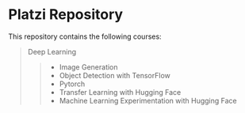 # Platzi Repository

This repository contains the following courses:

> Deep Learning
>> - Image Generation
>> - Object Detection with TensorFlow
>> - Pytorch
>> - Transfer Learning with Hugging Face
>> - Machine Learning Experimentation with Hugging Face

